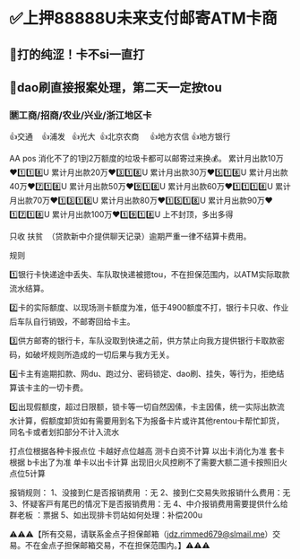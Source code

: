 # ✅上押88888U未来支付邮寄ATM卡商

## 📣打的纯涩！卡不si一直打
## 📣dao刷直接报案处理，第二天一定按tou
### 🈲工商/招商/农业/兴业/浙江地区卡

👍交通    👍浦发   👍光大  
👍北京农商     👍地方农信 
👍地方银行

AA pos 消化不了的1到2万额度的垃圾卡都可以邮寄过来换💰。
累计月出款10万❤️1️⃣1️⃣8️⃣U
累计月出款20万❤️3️⃣1️⃣8️⃣U
累计月出款30万❤️5️⃣1️⃣8️⃣U
累计月出款40万❤️7️⃣1️⃣8️⃣U
累计月出款50万❤️9️⃣1️⃣8️⃣U
累计月出款60万❤️1️⃣1️⃣1️⃣8️⃣U
累计月出款70万❤️1️⃣3️⃣1️⃣8️⃣U
累计月出款80万❤️1️⃣5️⃣1️⃣8️⃣U
累计月出款90万❤️1️⃣7️⃣1️⃣8️⃣U
累计月出款100万❤️1️⃣9️⃣1️⃣8️⃣U
上不封顶，多出多得

只收 扶贫  （贷款新中介提供聊天记录）逾期严重一律不结算卡费用。

规则

1️⃣银行卡快递途中丢失、车队取快递被摁tou，不在担保范围内，以ATM实际取款流水结算。

2️⃣卡的实际额度、以现场测卡额度为准，低于4900额度不打，银行卡只收、作业后车队自行销毁，不邮寄回给卡主。

3️⃣供方邮寄的银行卡，车队没取到快递之前，供方禁止向我方提供银行卡取款密码，如破坏规则所造成的一切后果与我方无关。

4️⃣卡主有逾期扣款、网du、跑过分、密码锁定、dao刷、挂失，等行为，拒绝结算该卡主的一切卡费。

5️⃣出现假额度，超过日限额，锁卡等一切自然因傃，卡主因傃，统一实际出款流水计算，假额度卸货如有需要用到名下为报备卡片或许其他rentou卡帮忙卸货，同名卡或者划扣部分不计入流水

打点位根据各种卡报点位 卡越好点位越高 测卡白资不计算 以出卡消化为准 套卡根据 b卡出了为准   单卡以出卡计算 出现旧火风控刷不了需要大额二道卡按照旧火点位5计算


报销规则：
1、没接到仁是否报销费用 ：无
2、接到仁交易失败报销什么费用：无
3、怀疑客戸有尾巴的情况下是否报销费用：无
4、中介报销费用需要提供什么给群老板 ：票据
5、如出现排卡罚站如何处理：补偿200u

⚠️⚠️⚠️【所有交易，请联系金点子担保邮箱（jdz.rimmed679@slmail.me）交易。不在金点子担保邮箱交易，不在担保范围内。】⚠️⚠️⚠️

